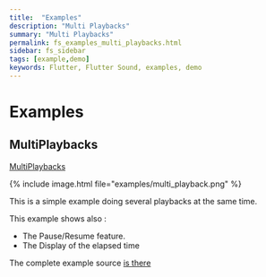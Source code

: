 ```yaml
---
title:  "Examples"
description: "Multi Playbacks"
summary: "Multi Playbacks"
permalink: fs_examples_multi_playbacks.html
sidebar: fs_sidebar
tags: [example,demo]
keywords: Flutter, Flutter Sound, examples, demo
---
```

# Examples


## MultiPlaybacks

[MultiPlaybacks](https://github.com/dooboolab/flutter_sound/blob/master/flutter_sound/example/lib/multi_playback/multi_playback.dart)

{% include image.html file="examples/multi_playback.png" %}

This is a simple example doing several playbacks at the same time.

This example shows also :
- The Pause/Resume feature.
- The Display of the elapsed time

The complete example source [is there](https://github.com/dooboolab/flutter_sound/blob/master/flutter_sound/example/lib/multi_playback/multi_playback.dart)
